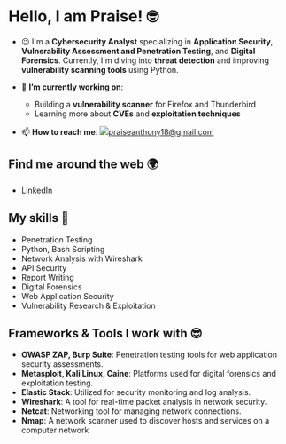 # Hello, I am Praise! 🤓

- :wink: I'm a **Cybersecurity Analyst** specializing in **Application Security**, **Vulnerability Assessment and Penetration Testing**, and **Digital Forensics**. Currently, I'm diving into **threat detection** and improving **vulnerability scanning tools** using Python.

- 🌱 **I’m currently working on**:
  - Building a **vulnerability scanner** for Firefox and Thunderbird
  - Learning more about **CVEs** and **exploitation techniques**

- 📫 **How to reach me**: ![](https://img.shields.io/badge/Gmail-D14836?style=for-the-badge&logo=gmail&logoColor=white)[praiseanthony18@gmail.com](mailto:praiseanthony18@gmail.com)

## Find me around the web 🌍

- [LinkedIn](https://www.linkedin.com/in/praise-imafidon-9855191b3)

## My skills 🚀
- Penetration Testing
- Python, Bash Scripting
- Network Analysis with Wireshark
- API Security
- Report Writing
- Digital Forensics
- Web Application Security
- Vulnerability Research & Exploitation

## Frameworks & Tools I work with :sunglasses:
- **OWASP ZAP, Burp Suite**: Penetration testing tools for web application security assessments.
- **Metasploit, Kali Linux, Caine**: Platforms used for digital forensics and exploitation testing.
- **Elastic Stack**: Utilized for security monitoring and log analysis.
- **Wireshark**: A tool for real-time packet analysis in network security.
- **Netcat**: Networking tool for managing network connections.
- **Nmap**: A network scanner used to discover hosts and services on a computer network
